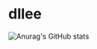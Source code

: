 # dllee
![Anurag's GitHub stats](https://github-readme-stats.vercel.app/api?username=dllee&show_icons=true&theme=dark)
